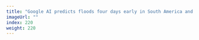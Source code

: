 ```yaml
---
title: "Google AI predicts floods four days early in South America and Africa"
imageUrl: ""
index: 220
weight: 220
---
```

